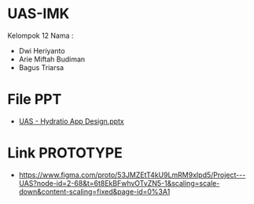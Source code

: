 # UAS-IMK

Kelompok 12
 Nama :
* Dwi Heriyanto
* Arie Miftah Budiman
* Bagus Triarsa

# File PPT
* [UAS - Hydratio App Design.pptx](https://github.com/user-attachments/files/16084215/UAS.-.Hydratio.App.Design.pptx)


# Link PROTOTYPE
* https://www.figma.com/proto/53JMZEtT4kU9LmRM9xIpd5/Project---UAS?node-id=2-68&t=6t8EkBFwhvOTvZN5-1&scaling=scale-down&content-scaling=fixed&page-id=0%3A1

      
